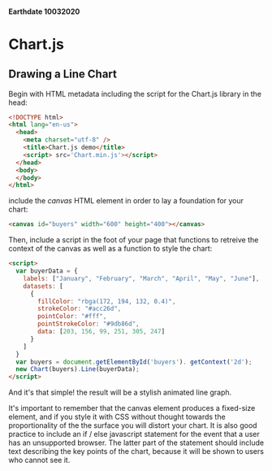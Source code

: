 #### Earthdate 10032020

# Chart.js

## Drawing a Line Chart

Begin with HTML metadata including the script for the Chart.js library in the head:

```html
<!DOCTYPE html>
<html lang="en-us">
  <head>
    <meta charset="utf-8" />
    <title>Chart.js demo</title>
    <script> src='Chart.min.js'></script>
  </head>
  <body>
  </body>
</html>
```

include the *canvas* HTML element in order to lay a foundation for your chart:

```html
<canvas id="buyers" width="600" height="400"></canvas>
```

Then, include a script in the foot of your page that functions to retreive the context of the canvas as well as a function to style the chart:

```html
<script>
  var buyerData = {
    labels: ["January", "February", "March", "April", "May", "June"],
    datasets: [
      {
        fillColor: "rbga(172, 194, 132, 0.4)",
        strokeColor: "#acc26d",
        pointColor: "#fff",
        pointStrokeColor: "#9db86d",
        data: [203, 156, 99, 251, 305, 247]
      }
    ]
  }
  var buyers = document.getElementById('buyers'). getContext('2d');
  new Chart(buyers).Line(buyerData);
</script>
```

And it's that simple! the result will be a stylish animated line graph.

It's important to remember that the canvas element produces a fixed-size element, and if you style it with CSS without thought towards the proportionality of the the surface you will distort your chart. It is also good practice to include an if / else javascript statement for the event that a user has an unsupported browser. The latter part of the statement should include text describing the key points of the chart, because it will be shown to users who cannot see it.